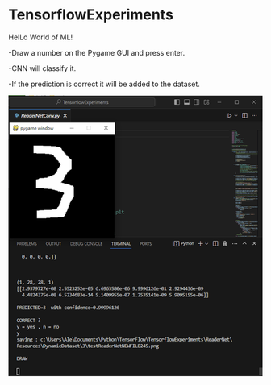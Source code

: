 # TensorflowExperiments

HelLo World of ML!

-Draw a number on the Pygame GUI and press enter.

-CNN will classify it.

-If the prediction is correct it will be added to the dataset.

![MNIST0](/MNIST0.png)





